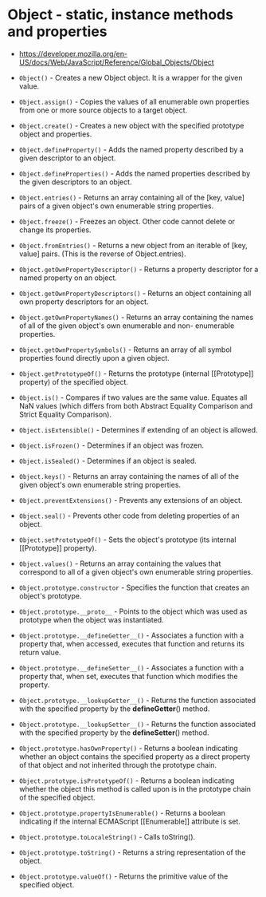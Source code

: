 # Object - static, instance methods and properties

* <https://developer.mozilla.org/en-US/docs/Web/JavaScript/Reference/Global_Objects/Object>

* `Object()` - Creates a new Object object. It is a wrapper for the given value.
* `Object.assign()` - Copies the values of all enumerable own properties from one or more source objects to a target object.
* `Object.create()` - Creates a new object with the specified prototype object and properties.
* `Object.defineProperty()` - Adds the named property described by a given descriptor to an object.
* `Object.defineProperties()` - Adds the named properties described by the given descriptors to an object.
* `Object.entries()` - Returns an array containing all of the [key, value] pairs of a given object's own enumerable string properties.
* `Object.freeze()` - Freezes an object. Other code cannot delete or change its properties.
* `Object.fromEntries()` - Returns a new object from an iterable of [key, value] pairs. (This is the reverse of Object.entries).
* `Object.getOwnPropertyDescriptor()` - Returns a property descriptor for a named property on an object.
* `Object.getOwnPropertyDescriptors()` - Returns an object containing all own property descriptors for an object.
* `Object.getOwnPropertyNames()` - Returns an array containing the names of all of the given object's own enumerable and non- enumerable properties.
* `Object.getOwnPropertySymbols()` - Returns an array of all symbol properties found directly upon a given object.
* `Object.getPrototypeOf()` - Returns the prototype (internal [[Prototype]] property) of the specified object.
* `Object.is()` - Compares if two values are the same value. Equates all NaN values (which differs from both Abstract Equality Comparison and Strict Equality Comparison).
* `Object.isExtensible()` - Determines if extending of an object is allowed.
* `Object.isFrozen()` - Determines if an object was frozen.
* `Object.isSealed()` - Determines if an object is sealed.
* `Object.keys()` - Returns an array containing the names of all of the given object's own enumerable string properties.
* `Object.preventExtensions()` - Prevents any extensions of an object.
* `Object.seal()` - Prevents other code from deleting properties of an object.
* `Object.setPrototypeOf()` - Sets the object's prototype (its internal [[Prototype]] property).
* `Object.values()` - Returns an array containing the values that correspond to all of a given object's own enumerable string properties.
* `Object.prototype.constructor` - Specifies the function that creates an object's prototype.
* `Object.prototype.__proto__` - Points to the object which was used as prototype when the object was instantiated.
* `Object.prototype.__defineGetter__()` - Associates a function with a property that, when accessed, executes that function and returns its return value.
* `Object.prototype.__defineSetter__()` - Associates a function with a property that, when set, executes that function which modifies the property.
* `Object.prototype.__lookupGetter__()` - Returns the function associated with the specified property by the __defineGetter__() method.
* `Object.prototype.__lookupSetter__()` - Returns the function associated with the specified property by the __defineSetter__() method.
* `Object.prototype.hasOwnProperty()` - Returns a boolean indicating whether an object contains the specified property as a direct property of that object and not inherited through the prototype chain.
* `Object.prototype.isPrototypeOf()` - Returns a boolean indicating whether the object this method is called upon is in the prototype chain of the specified object.
* `Object.prototype.propertyIsEnumerable()` - Returns a boolean indicating if the internal ECMAScript [[Enumerable]] attribute is set.
* `Object.prototype.toLocaleString()` - Calls toString().
* `Object.prototype.toString()` - Returns a string representation of the object.
* `Object.prototype.valueOf()` - Returns the primitive value of the specified object.